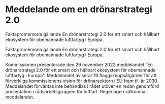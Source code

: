 # Meddelande om en drönarstrategi 2.0

Faktapromemoria gällande En drönarstrategi 2.0 för ett smart och hållbart ekosystem för obemannade luftfartyg i Europa.

Faktapromemoria gällande En drönarstrategi 2.0 för ett smart och hållbart ekosystem för obemannade luftfartyg i Europa.

Kommissionen presenterade den 29 november 2022 meddelandet ”En
drönarstrategi 2.0 för ett smart och hållbart ekosystem för obemannade
luftfartyg i Europa”. Meddelandet aviserar 19 flaggskeppsåtgärder för att
förverkliga kommissionens vision för drönarsektorn i EU fram till år 2030.
Meddelandet förväntas inte behandlas i rådet utöver en redan genomförd
presentation i rådsarbetsgruppen för luftfart. Regeringen välkomnar
meddelandet.
